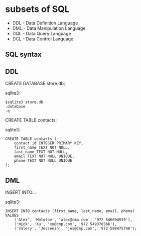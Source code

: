 # subsets of SQL

- DDL - Data Definition Language
- DML - Data Manipulation Language
- DQL - Data Query Language
- DCL - Data Control Language.

## SQL syntax

## DDL

CREATE DATABASE store.db;

sqlite3:

    $sqlite3 store.db
    .database
    .q

CREATE TABLE contacts;

sqlite3:

    CREATE TABLE contacts (
        contact_id INTEGER PRIMARY KEY,
        first_name TEXT NOT NULL,
        last_name TEXT NOT NULL,
        email TEXT NOT NULL UNIQUE,
        phone TEXT NOT NULL UNIQUE
    );

## DML

INSERT INTO...

sqlite3:

    INSERT INTO contacts (first_name, last_name, email, phone)
    VALUES
        ('Alex', 'Molotov', 'alex@cmp.com', '972 546694939'),
        ('Nick', 'Xu', 'xu@cmp.com', '972 549378566'),
        ('Valery', 'Jessenin', 'jes@cmp.com', '972 508475748');
